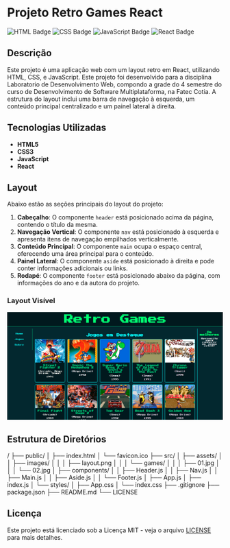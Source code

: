 # Projeto Retro Games React

![HTML Badge](https://img.shields.io/badge/HTML-5-orange) ![CSS Badge](https://img.shields.io/badge/CSS-3-blue) ![JavaScript Badge](https://img.shields.io/badge/JavaScript-ES6-yellowgreen) ![React Badge](https://img.shields.io/badge/React-18.2.0-blue)


## Descrição

Este projeto é uma aplicação web com um layout retro em React, utilizando HTML, CSS, e JavaScript. Este projeto foi desenvolvido para a disciplina Laboratorio de Desenvolvimento Web, compondo a grade do 4 semestre do curso de Desenvolvimento de Software Multiplataforma, na Fatec Cotia. A estrutura do layout inclui uma barra de navegação à esquerda, um conteúdo principal centralizado e um painel lateral à direita.

## Tecnologias Utilizadas

- **HTML5**
- **CSS3**
- **JavaScript**
- **React**

## Layout

Abaixo estão as seções principais do layout do projeto:

1. **Cabeçalho**: O componente `header` está posicionado acima da página, contendo o título da mesma.
1. **Navegação Vertical**: O componente `nav` está posicionado à esquerda e apresenta itens de navegação empilhados verticalmente.
2. **Conteúdo Principal**: O componente `main` ocupa o espaço central, oferecendo uma área principal para o conteúdo.
3. **Painel Lateral**: O componente `aside` está posicionado à direita e pode conter informações adicionais ou links.
1. **Rodapé**: O componente `footer` está posicionado abaixo da página, com informações do ano e da autora do projeto.

### Layout Visível

![Layout](./src/assets/images/layout.png)

## Estrutura de Diretórios

/ ├── public/ 
│ ├── index.html 
│ └── favicon.ico 
├── src/ 
│ ├── assets/ 
│ │ ├── images/ 
│ │ │ ├── layout.png 
│ │ │ └── games/ 
│ │ │ ├── 01.jpg 
│ │ │ └── 02.jpg 
│ ├── components/ 
│ │ ├── Header.js 
│ │ ├── Nav.js 
│ │ ├── Main.js 
│ │ ├── Aside.js 
│ │ └── Footer.js 
│ ├── App.js 
│ ├── index.js 
│ └── styles/ 
│ ├── App.css 
│ └── index.css 
├── .gitignore 
├── package.json 
├── README.md 
└── LICENSE

## Licença

Este projeto está licenciado sob a Licença MIT - veja o arquivo [LICENSE](./LICENSE) para mais detalhes.
